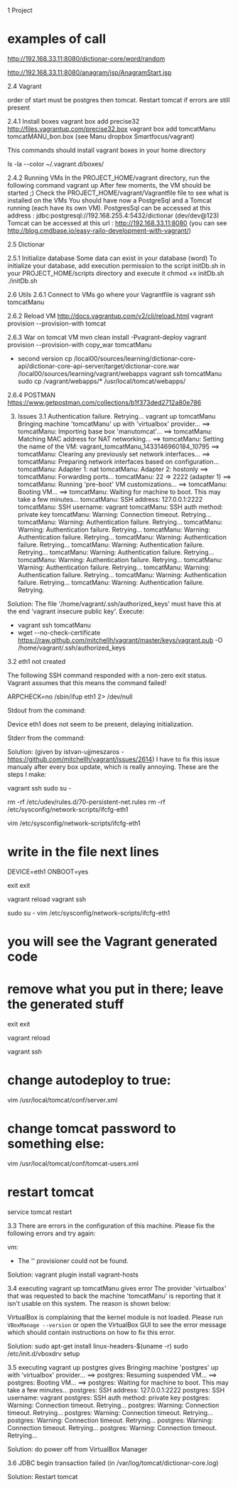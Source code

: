 1 Project

# examples of call
http://192.168.33.11:8080/dictionar-core/word/random

http://192.168.33.11:8080/anagram/jsp/AnagramStart.jsp


2.4 Vagrant

order of start must be postgres then tomcat. Restart tomcat if errors are still present

2.4.1 Install boxes
vagrant box add precise32 http://files.vagrantup.com/precise32.box
vagrant box add tomcatManu tomcatMANU_bon.box (see Manu dropbox Smartfocus/vagrant)

This commands should install vagrant boxes in your home directory

ls -la --color ~/.vagrant.d/boxes/

2.4.2 Running VMs
In the PROJECT_HOME/vagrant directory, run the following command
vagrant up
After few moments, the VM should be started ;)
Check the PROJECT_HOME/vagrant/Vagrantfile file to see what is installed on the VMs
You should have now a PostgreSql and a Tomcat running (each have its own VM).
PostgresSql can be accessed at this address : jdbc:postgresql://192.168.255.4:5432/dictionar (dev/dev@123)
Tomcat can be accessed at this url : http://192.168.33.11:8080 (you can see http://blog.cmdbase.io/easy-railo-development-with-vagrant/)


2.5 Dictionar

2.5.1 Initialize database
Some data can exist in your database (word)
To initialize your database, add execution permission to the script initDb.sh in your PROJECT_HOME/scripts directory and
execute it
chmod +x initDb.sh
./initDb.sh


2.6 Utils
2.6.1 Connect to VMs
go where your Vagrantfile is
vagrant ssh tomcatManu

2.6.2 Reload VM
http://docs.vagrantup.com/v2/cli/reload.html
vagrant provision --provision-with tomcat

2.6.3 War on tomcat VM
mvn clean install -Pvagrant-deploy
vagrant provision --provision-with copy_war tomcatManu

- second version
cp /local00/sources/learning/dictionar-core-api/dictionar-core-api-server/target/dictionar-core.war
/local00/sources/learning/vagrant/webapps
vagrant ssh tomcatManu
sudo cp /vagrant/webapps/* /usr/local/tomcat/webapps/


2.6.4 POSTMAN
https://www.getpostman.com/collections/b1f373ded2712a80e786

3. Issues
3.1 Authentication failure. Retrying...
vagrant up tomcatManu
Bringing machine 'tomcatManu' up with 'virtualbox' provider...
==> tomcatManu: Importing base box 'manutomcat'...
==> tomcatManu: Matching MAC address for NAT networking...
==> tomcatManu: Setting the name of the VM: vagrant_tomcatManu_1433146960184_10795
==> tomcatManu: Clearing any previously set network interfaces...
==> tomcatManu: Preparing network interfaces based on configuration...
    tomcatManu: Adapter 1: nat
    tomcatManu: Adapter 2: hostonly
==> tomcatManu: Forwarding ports...
    tomcatManu: 22 => 2222 (adapter 1)
==> tomcatManu: Running 'pre-boot' VM customizations...
==> tomcatManu: Booting VM...
==> tomcatManu: Waiting for machine to boot. This may take a few minutes...
    tomcatManu: SSH address: 127.0.0.1:2222
    tomcatManu: SSH username: vagrant
    tomcatManu: SSH auth method: private key
    tomcatManu: Warning: Connection timeout. Retrying...
    tomcatManu: Warning: Authentication failure. Retrying...
    tomcatManu: Warning: Authentication failure. Retrying...
    tomcatManu: Warning: Authentication failure. Retrying...
    tomcatManu: Warning: Authentication failure. Retrying...
    tomcatManu: Warning: Authentication failure. Retrying...
    tomcatManu: Warning: Authentication failure. Retrying...
    tomcatManu: Warning: Authentication failure. Retrying...
    tomcatManu: Warning: Authentication failure. Retrying...
    tomcatManu: Warning: Authentication failure. Retrying...
    tomcatManu: Warning: Authentication failure. Retrying...
    tomcatManu: Warning: Authentication failure. Retrying.


Solution:
The file '/home/vagrant/.ssh/authorized_keys' must have this at the end 'vagrant insecure public key'.
Execute:
* vagrant ssh tomcatManu
* wget --no-check-certificate  https://raw.github.com/mitchellh/vagrant/master/keys/vagrant.pub -O /home/vagrant/.ssh/authorized_keys

3.2 eth1 not created

The following SSH command responded with a non-zero exit status.
Vagrant assumes that this means the command failed!

ARPCHECK=no /sbin/ifup eth1 2> /dev/null

Stdout from the command:

Device eth1 does not seem to be present, delaying initialization.

Stderr from the command:

Solution: (given by istvan-ujjmeszaros - https://github.com/mitchellh/vagrant/issues/2614)
I have to fix this issue manualy after every box update, which is really annoying.
These are the steps I make:

vagrant ssh
sudo su -

rm -rf /etc/udev/rules.d/70-persistent-net.rules
rm -rf /etc/sysconfig/network-scripts/ifcfg-eth1

vim /etc/sysconfig/network-scripts/ifcfg-eth1
# write in the file next lines
DEVICE=eth1
ONBOOT=yes

exit
exit

vagrant reload
vagrant ssh

sudo su -
vim /etc/sysconfig/network-scripts/ifcfg-eth1

# you will see the Vagrant generated code
# remove what you put in there; leave the generated stuff

exit
exit

vagrant reload

vagrant ssh

# change autodeploy to true:
vim /usr/local/tomcat/conf/server.xml
# change tomcat password to something else:
vim /usr/local/tomcat/conf/tomcat-users.xml

# restart tomcat
service tomcat restart

3.3
There are errors in the configuration of this machine. Please fix
the following errors and try again:

vm:
* The '' provisioner could not be found.

Solution:
vagrant plugin install vagrant-hosts


3.4
executing vagrant up tomcatManu gives error
The provider 'virtualbox' that was requested to back the machine
'tomcatManu' is reporting that it isn't usable on this system. The
reason is shown below:

VirtualBox is complaining that the kernel module is not loaded. Please
run `VBoxManage --version` or open the VirtualBox GUI to see the error
message which should contain instructions on how to fix this error.

Solution:
sudo apt-get install linux-headers-$(uname -r)
sudo /etc/init.d/vboxdrv setup


3.5
executing vagrant up postgres gives
Bringing machine 'postgres' up with 'virtualbox' provider...
==> postgres: Resuming suspended VM...
==> postgres: Booting VM...
==> postgres: Waiting for machine to boot. This may take a few minutes...
    postgres: SSH address: 127.0.0.1:2222
    postgres: SSH username: vagrant
    postgres: SSH auth method: private key
    postgres: Warning: Connection timeout. Retrying...
    postgres: Warning: Connection timeout. Retrying...
    postgres: Warning: Connection timeout. Retrying...
    postgres: Warning: Connection timeout. Retrying...
    postgres: Warning: Connection timeout. Retrying...
    postgres: Warning: Connection timeout. Retrying...

Solution:
do power off from VirtualBox Manager

3.6
JDBC begin transaction failed (in /var/log/tomcat/dictionar-core.log)

Solution:
Restart tomcat
